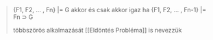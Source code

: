 > {F1, F2, ... , Fn} |= G
> akkor és csak akkor igaz ha
> {F1, F2, ... , Fn-1} |= Fn ⊃ G
>
> többszörös alkalmazását \[[Eldöntés Probléma]\] is nevezzük

